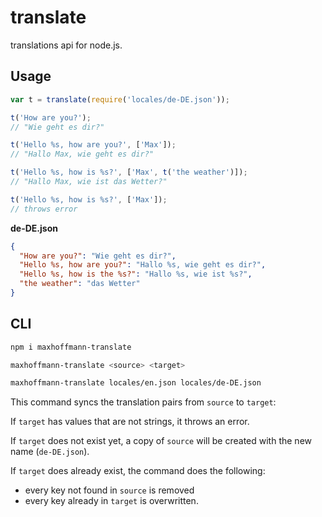 # translate
translations api for node.js.

## Usage

```js
var t = translate(require('locales/de-DE.json'));

t('How are you?');
// "Wie geht es dir?"

t('Hello %s, how are you?', ['Max']);
// "Hallo Max, wie geht es dir?"

t('Hello %s, how is %s?', ['Max', t('the weather')]);
// "Hallo Max, wie ist das Wetter?"

t('Hello %s, how is %s?', ['Max']);
// throws error
```

__de-DE.json__

```json
{
  "How are you?": "Wie geht es dir?",
  "Hello %s, how are you?": "Hallo %s, wie geht es dir?",
  "Hello %s, how is the %s?": "Hallo %s, wie ist %s?",
  "the weather": "das Wetter"
}
```

## CLI

```bash
npm i maxhoffmann-translate

maxhoffmann-translate <source> <target>

maxhoffmann-translate locales/en.json locales/de-DE.json
```

This command syncs the translation pairs from `source` to `target`:

If `target` has values that are not strings, it throws an error.

If `target` does not exist yet, a copy of `source` will be created with the new name (`de-DE.json`).

If `target` does already exist, the command does the following:
- every key not found in `source` is removed
- every key already in `target` is overwritten.
